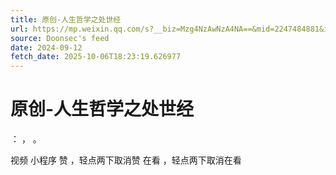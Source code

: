 ```yaml
---
title: 原创-人生哲学之处世经
url: https://mp.weixin.qq.com/s?__biz=Mzg4NzAwNzA4NA==&mid=2247484881&idx=1&sn=01334b75af1ee08bde17ba26f3dd3b16
source: Doonsec's feed
date: 2024-09-12
fetch_date: 2025-10-06T18:23:19.626977
---
```


# 原创-人生哲学之处世经

：
，
。

视频
小程序
赞
，轻点两下取消赞
在看
，轻点两下取消在看